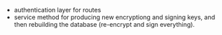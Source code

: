  - authentication layer for routes
 - service method for producing new encryptiong and signing keys,
   and then rebuilding the database (re-encrypt and sign everything).
